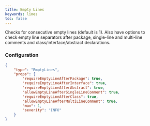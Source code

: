 ```yaml
---
title: Empty Lines
keywords: lines
toc: false
---
```


Checks for consecutive empty lines (default is 1). Also have options to check empty line separators after package, single-line and multi-line comments and class/interface/abstract declarations.

### Configuration

```json
{
    "type": "EmptyLines",
    "props": {
        "requireEmptyLineAfterPackage": true,
		"requireEmptyLineAfterInterface": true,
		"requireEmptyLineAfterAbstract": true,
		"allowEmptyLineAfterSingleLineComment": true,
		"requireEmptyLineAfterClass": true,
		"allowEmptyLineAfterMultiLineComment": true,
        "max": 1,
        "severity": "INFO"
    }
}
```